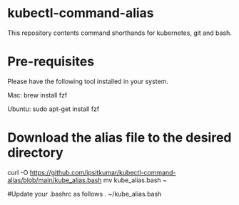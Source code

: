 # kubectl-command-alias
This repository contents command shorthands for kubernetes, git and bash.

# Pre-requisites
Please have the following tool installed in your system. 

Mac:
brew install fzf

Ubuntu: 
sudo apt-get install fzf


# Download the alias file to the desired directory
curl -O https://github.com/ipsitkumar/kubectl-command-alias/blob/main/kube_alias.bash
mv kube_alias.bash ~

#Update your .bashrc as follows
. ~/kube_alias.bash
